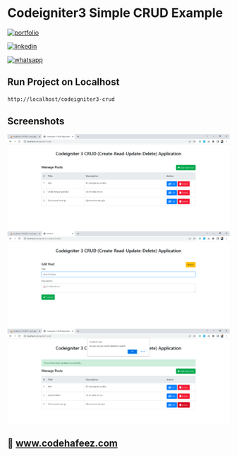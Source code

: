 # Codeigniter3 Simple CRUD Example

[![portfolio](https://img.shields.io/badge/my_portfolio-000?style=for-the-badge&logo=ko-fi&logoColor=white)](https://www.codehafeez.com/)

[![linkedin](https://img.shields.io/badge/linkedin-0A66C2?style=for-the-badge&logo=linkedin&logoColor=white)](https://www.linkedin.com/in/codehafeez/)

[![whatsapp](https://img.shields.io/badge/whatsapp-GREEN?style=for-the-badge&logo=whatsapp&logoColor=white)](https://api.whatsapp.com/send?phone=923123349398)


## Run Project on Localhost

```bash
http://localhost/codeigniter3-crud
```    

## Screenshots
![](https://raw.githubusercontent.com/codehafeez/codeigniter3-crud/main/Screenshots/Output-01.png)
![](https://raw.githubusercontent.com/codehafeez/codeigniter3-crud/main/Screenshots/Output-02.png)
![](https://raw.githubusercontent.com/codehafeez/codeigniter3-crud/main/Screenshots/Output-03.png)


## 🔗 www.codehafeez.com
